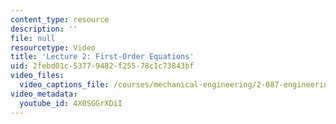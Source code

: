 ```yaml
---
content_type: resource
description: ''
file: null
resourcetype: Video
title: 'Lecture 2: First-Order Equations'
uid: 2febd01c-5377-9482-f255-78c1c73843bf
video_files:
  video_captions_file: /courses/mechanical-engineering/2-087-engineering-math-differential-equations-and-linear-algebra-fall-2014/lecture-videos/lecture-2-first-order-equations/4X0SGGrXDiI.vtt
video_metadata:
  youtube_id: 4X0SGGrXDiI
---
```

